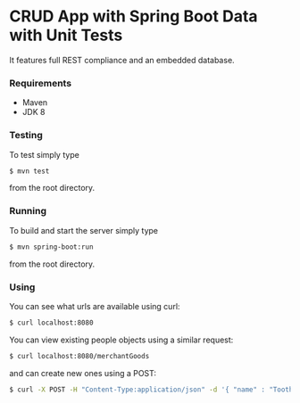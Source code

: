 # CRUD App with Spring Boot Data with Unit Tests

It features full REST compliance and an embedded database.

### Requirements

- Maven
- JDK 8

### Testing

To test simply type

```sh
$ mvn test
```

from the root directory.

### Running

To build and start the server simply type

```sh
$ mvn spring-boot:run
```

from the root directory.

### Using

You can see what urls are available using curl:

```sh
$ curl localhost:8080
```

You can view existing people objects using a similar request:

```sh
$ curl localhost:8080/merchantGoods
```

and can create new ones using a POST:

```sh
$ curl -X POST -H "Content-Type:application/json" -d '{ "name" : "Tooth brush", "price" : "1.75" }' localhost:8080/merchantGoods
```
